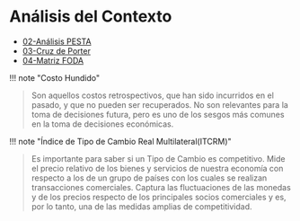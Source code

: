 # Análisis del Contexto

- [02-Análisis PESTA](02-Análisis%20PESTA.md)
- [03-Cruz de Porter](03-Cruz%20de%20Porter.md)
- [04-Matriz FODA](04-Matriz%20FODA.md)


!!! note "Costo Hundido"
> Son aquellos costos retrospectivos, que han sido incurridos en el pasado, y que no pueden ser recuperados.
> No son relevantes para la toma de decisiones futura, pero es uno de los sesgos más comunes en la toma de decisiones económicas.


!!! note "Índice de Tipo de Cambio Real Multilateral(ITCRM)"
> Es importante para saber si un Tipo de Cambio es competitivo.
> Mide el precio relativo de los bienes y servicios de nuestra economía con respecto a los de un grupo de países con los cuales se realizan transacciones comerciales.
> Captura las fluctuaciones de las monedas y de los precios respecto de los principales socios comerciales y es, por lo tanto, una de las medidas amplias de competitividad.
